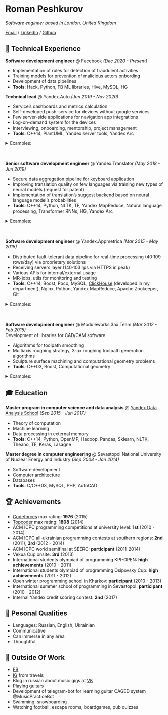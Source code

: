 # Roman Peshkurov

_Software engineer based in London, United Kingdom_ <br>

[Email](mailto:roman.peshkurov@gmail.com) / [LinkedIn](https://www.linkedin.com/in/romanpeshkurov) / [Github](https://github.com/blazerer)

## 💾 Technical Experience
**Software development engineer** @ Facebook _(Dec 2020 - Present)_ <br>
* Implementation of rules for detection of fraudulent activities
* Training models for prevention of malicious actors onbording
* Development of data pipelines
* **Tools**: Hack, Python, FB ML libraries, Hive, MySQL, HG

**Technical lead** @ Yandex.Auto _(Jun 2019 - Nov 2020)_ <br>
* Service’s dashboards and metrics calculation 
* Self-developed push-service for devices without google services
* Few server-side applications for navigation app integrations
* Log-on-demand system for the devices
* Interviewing, onboarding, mentorship, project management
* **Tools**: C++14, PlantUML, Yandex server tools, Yandex Arc
<details><summary> Examples: </summary>
<p>
```python
print("hello world!")
```
</p>
</details>
<br><br>

**Senior software development engineer** @ Yandex.Translator _(May 2018 - Jun 2019)_ <br>
* Secure data aggregation pipeline for keyboard application
* Improving translation quality on few languages via training new types of neural models (request for patent)
* Implementation of translation’s suggest backend based on neural language model’s probabilities
* **Tools**: C++14, Python, NLTK, TF, Yandex MapReduce, Natural language processing, Transformer RNNs, HG, Yandex Arc
<details><summary> Examples: </summary>
<p>
```python
print("hello world!")
```
</p>
</details>
<br><br>
 
**Software development engineer** @ Yandex.Appmetrica _(Mar 2015 - May 2018)_ <br>
* Distributed fault-tolerant data pipeline for real-time processing (40·109 rows/day) via proprietary solutions
* Receiving servers layer (140·103 rps via HTTPS in peak)
* Various APIs for internal/external usage
* MR-jobs, utils for monitoring and testing
* **Tools**: C++14, Boost, Poco, MySQL, [ClickHouse](https://clickhouse.tech/) (developed in my department), Nginx, Python, Yandex MapReduce, Apache Zookeeper, Git
<details><summary> Examples: </summary>
<p>
```python
print("hello world!")
```
</p>
</details>
<br><br>

**Software development engineer** @ Moduleworks 3ax Team _(Mar 2012 - Feb 2015)_ <br>
Development of libraries for CAD/CAM software
* Algorithms for toolpath smoothing
* Multiaxis roughing strategy, 3-ax roughing toolpath generation algorithms
* Sculpture surface machining and computational geometry problems
* **Tools**: C++03, Boost, Computational geometry
<details><summary> Examples: </summary>
<p>
```python
print("hello world!")
```
</p>
</details>

## 🎓 Education
**Master program in computer science and data analysis** @ [Yandex Data Analysis School](https://yandexdataschool.com/) _(Sep 2015 - Jun 2017)_ <br>
* Theory of computation
* Machine learning
* Data processing in external memory
* **Tools**: C++14, Python, OpenMP, Hadoop, Pandas, Sklearn, NLTK, Theano, TF, Keras, Lasagne

**Master degree in computer engineering** @ Sevastopol National University of Nuclear Energy and Industry _(Sep 2008 - Jan 2014)_ <br>
* Software development 
* Сomputer architecture
* Databases
* **Tools**: C/C++03, MySQL, PHP, AutoCAD

## 🏆 Achievements 
* [Codeforces](http://codeforces.com/profile/blazerer) max rating: **1976** (2015)
* [Topcoder](https://www.topcoder.com/members/blazerer/details/?track=DATA_SCIENCE&subTrack=SRM) max rating: **1808** (2014)
* ACM ICPC programming competitions at university level: **1st** (2010 - 2014)
* ACM ICPC all-ukrainian programming contests at southern regions: **2nd** (2011), **3rd** (2012 - 2014)
* ACM ICPC world semifinal at SEERC: **participant** (2011-2014)
* Vekua Cup onsite: **3rd** (2013)
* International students olympiad of programming KPI-OPEN: **high achievements** (2010 - 2011)
* International students olympiad of programming Osipovsky Cup: **high achievements** (2011 - 2012)
* Open winter programming school in Kharkov: **participant** (2010 - 2013)
* International summer school of programming in Sevastopol: **participant** (2010 - 2012)
* Internal Yandex credit scoring contest: **2nd** (2017)

## 💬 Pesonal Qualities
* Languages: Russian, English, Ukrainian
* Communicative
* Can immerse in any area
* Thoughtful

## 🎸 Outside Of Work
* [FB](https://www.facebook.com/MrBlazerer)
* [IG](https://www.instagram.com/blazerer_about_everything/) from travels
* Blog in russian about music gigs at [VK](https://vk.com/blazerer_about_music)
* Playing guitars
* Development of telegram-bot for learning guitar CAGED system @MusicPracticeBot
* Swimming, snowboarding
* Watching football, escape rooms, boardgames, pub quizzes
